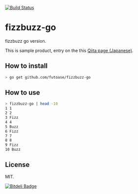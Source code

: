 [![Build Status](https://travis-ci.org/futoase/fizzbuzz-go.png?branch=master)](https://travis-ci.org/futoase/fizzbuzz-go)

fizzbuzz-go
===========

fizzbuzz go version.

This is sample product, entry on the this [Qiita page (Japanese)](http://qiita.com/futoase/items/73b7ca9fb16ca588ad6f).

How to install
--------------

```sh
> go get github.com/futoase/fizzbuzz-go
```

How to use
----------

```sh
> fizzbuzz-go | head -10
1 1
2 2
3 Fizz
4 4
5 Buzz
6 Fizz
7 7
8 8
9 Fizz
10 Buzz
```

License
-------

MIT.



[![Bitdeli Badge](https://d2weczhvl823v0.cloudfront.net/futoase/fizzbuzz-go/trend.png)](https://bitdeli.com/free "Bitdeli Badge")

